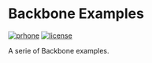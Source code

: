 # Backbone Examples

[![prhone](https://img.shields.io/badge/prhone-project-1b38a9.svg)](http://romelperez.com)
[![license](https://img.shields.io/github/license/romelperez/react-boilerplate.svg?maxAge=2592000)](./LICENSE)

A serie of Backbone examples.

